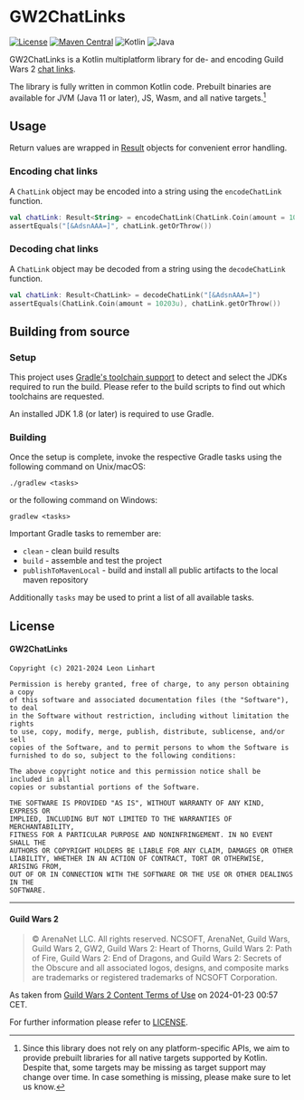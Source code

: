 # GW2ChatLinks

[![License](https://img.shields.io/badge/license-MIT-green.svg?style=for-the-badge&label=License)](https://github.com/GW2Toolbelt/GW2ChatLinks/blob/master/LICENSE)
[![Maven Central](https://img.shields.io/maven-central/v/com.gw2tb.gw2chatlinks/gw2chatlinks.svg?style=for-the-badge&label=Maven%20Central)](https://maven-badges.herokuapp.com/maven-central/com.gw2tb.gw2chatlinks/gw2chatlinks)
![Kotlin](https://img.shields.io/badge/Kotlin-1%2E9-green.svg?style=for-the-badge&color=a97bff&logo=Kotlin)
![Java](https://img.shields.io/badge/Java-11-green.svg?style=for-the-badge&color=b07219&logo=Java)

GW2ChatLinks is a Kotlin multiplatform library for de- and encoding Guild Wars 2
[chat links](https://wiki.guildwars2.com/wiki/Chat_link_format).

The library is fully written in common Kotlin code. Prebuilt binaries are
available for JVM (Java 11 or later), JS, Wasm, and all native targets.[^1]

[^1]: Since this library does not rely on any platform-specific APIs, we aim to
      provide prebuilt libraries for all native targets supported by Kotlin.
      Despite that, some targets may be missing as target support may change
      over time. In case something is missing, please make sure to let us know.

## Usage

Return values are wrapped in [Result](https://kotlinlang.org/api/latest/jvm/stdlib/kotlin/-result/)
objects for convenient error handling.


### Encoding chat links

A `ChatLink` object may be encoded into a string using the `encodeChatLink` function.

```kotlin
val chatLink: Result<String> = encodeChatLink(ChatLink.Coin(amount = 10203u))
assertEquals("[&AdsnAAA=]", chatLink.getOrThrow())
```


### Decoding chat links

A `ChatLink` object may be decoded from a string using the `decodeChatLink` function.

```kotlin
val chatLink: Result<ChatLink> = decodeChatLink("[&AdsnAAA=]")
assertEquals(ChatLink.Coin(amount = 10203u), chatLink.getOrThrow())
```


## Building from source

### Setup

This project uses [Gradle's toolchain support](https://docs.gradle.org/8.6/userguide/toolchains.html)
to detect and select the JDKs required to run the build. Please refer to the
build scripts to find out which toolchains are requested.

An installed JDK 1.8 (or later) is required to use Gradle.

### Building

Once the setup is complete, invoke the respective Gradle tasks using the
following command on Unix/macOS:

    ./gradlew <tasks>

or the following command on Windows:

    gradlew <tasks>

Important Gradle tasks to remember are:
- `clean`                   - clean build results
- `build`                   - assemble and test the project
- `publishToMavenLocal`     - build and install all public artifacts to the
                              local maven repository

Additionally `tasks` may be used to print a list of all available tasks.


## License

#### GW2ChatLinks

```
Copyright (c) 2021-2024 Leon Linhart

Permission is hereby granted, free of charge, to any person obtaining a copy
of this software and associated documentation files (the "Software"), to deal
in the Software without restriction, including without limitation the rights
to use, copy, modify, merge, publish, distribute, sublicense, and/or sell
copies of the Software, and to permit persons to whom the Software is
furnished to do so, subject to the following conditions:

The above copyright notice and this permission notice shall be included in all
copies or substantial portions of the Software.

THE SOFTWARE IS PROVIDED "AS IS", WITHOUT WARRANTY OF ANY KIND, EXPRESS OR
IMPLIED, INCLUDING BUT NOT LIMITED TO THE WARRANTIES OF MERCHANTABILITY,
FITNESS FOR A PARTICULAR PURPOSE AND NONINFRINGEMENT. IN NO EVENT SHALL THE
AUTHORS OR COPYRIGHT HOLDERS BE LIABLE FOR ANY CLAIM, DAMAGES OR OTHER
LIABILITY, WHETHER IN AN ACTION OF CONTRACT, TORT OR OTHERWISE, ARISING FROM,
OUT OF OR IN CONNECTION WITH THE SOFTWARE OR THE USE OR OTHER DEALINGS IN THE
SOFTWARE.
```

--------------------------------------------------------------------------------

#### Guild Wars 2

> © ArenaNet LLC. All rights reserved. NCSOFT, ArenaNet, Guild Wars, Guild
> Wars 2, GW2, Guild Wars 2: Heart of Thorns, Guild Wars 2: Path of Fire, Guild
> Wars 2: End of Dragons, and Guild Wars 2: Secrets of the Obscure and all
> associated logos, designs, and composite marks are trademarks or registered
> trademarks of NCSOFT Corporation.

As taken from [Guild Wars 2 Content Terms of Use](https://www.guildwars2.com/en/legal/guild-wars-2-content-terms-of-use/)
on 2024-01-23 00:57 CET.

For further information please refer to [LICENSE](LICENSE).